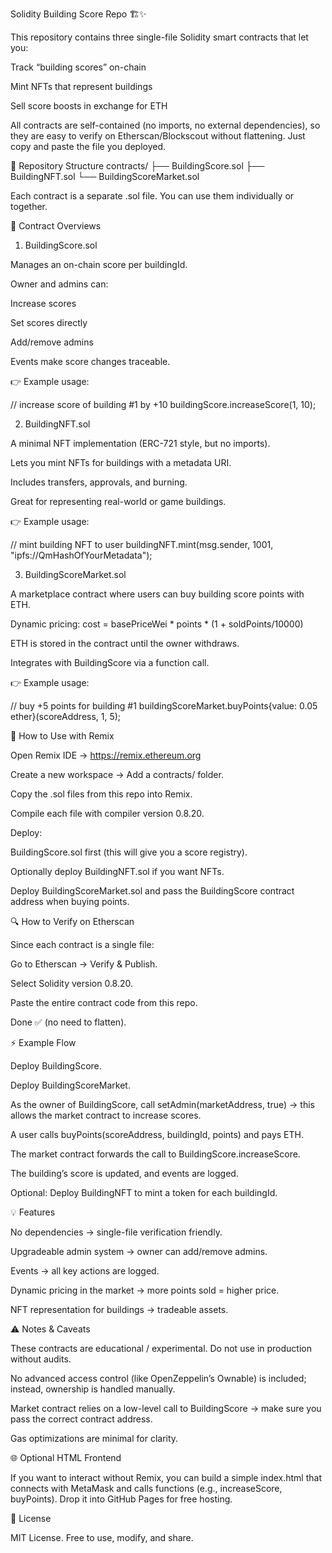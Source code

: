 Solidity Building Score Repo 🏗️✨

This repository contains three single-file Solidity smart contracts that let you:

Track “building scores” on-chain

Mint NFTs that represent buildings

Sell score boosts in exchange for ETH

All contracts are self-contained (no imports, no external dependencies), so they are easy to verify on Etherscan/Blockscout without flattening. Just copy and paste the file you deployed.

📂 Repository Structure
contracts/
├── BuildingScore.sol
├── BuildingNFT.sol
└── BuildingScoreMarket.sol


Each contract is a separate .sol file. You can use them individually or together.

📝 Contract Overviews
1. BuildingScore.sol

Manages an on-chain score per buildingId.

Owner and admins can:

Increase scores

Set scores directly

Add/remove admins

Events make score changes traceable.

👉 Example usage:

// increase score of building #1 by +10
buildingScore.increaseScore(1, 10);

2. BuildingNFT.sol

A minimal NFT implementation (ERC-721 style, but no imports).

Lets you mint NFTs for buildings with a metadata URI.

Includes transfers, approvals, and burning.

Great for representing real-world or game buildings.

👉 Example usage:

// mint building NFT to user
buildingNFT.mint(msg.sender, 1001, "ipfs://QmHashOfYourMetadata");

3. BuildingScoreMarket.sol

A marketplace contract where users can buy building score points with ETH.

Dynamic pricing:
cost = basePriceWei * points * (1 + soldPoints/10000)

ETH is stored in the contract until the owner withdraws.

Integrates with BuildingScore via a function call.

👉 Example usage:

// buy +5 points for building #1
buildingScoreMarket.buyPoints{value: 0.05 ether}(scoreAddress, 1, 5);

🚀 How to Use with Remix

Open Remix IDE → https://remix.ethereum.org

Create a new workspace → Add a contracts/ folder.

Copy the .sol files from this repo into Remix.

Compile each file with compiler version 0.8.20.

Deploy:

BuildingScore.sol first (this will give you a score registry).

Optionally deploy BuildingNFT.sol if you want NFTs.

Deploy BuildingScoreMarket.sol and pass the BuildingScore contract address when buying points.

🔍 How to Verify on Etherscan

Since each contract is a single file:

Go to Etherscan → Verify & Publish.

Select Solidity version 0.8.20.

Paste the entire contract code from this repo.

Done ✅ (no need to flatten).

⚡ Example Flow

Deploy BuildingScore.

Deploy BuildingScoreMarket.

As the owner of BuildingScore, call setAdmin(marketAddress, true) → this allows the market contract to increase scores.

A user calls buyPoints(scoreAddress, buildingId, points) and pays ETH.

The market contract forwards the call to BuildingScore.increaseScore.

The building’s score is updated, and events are logged.

Optional: Deploy BuildingNFT to mint a token for each buildingId.

💡 Features

No dependencies → single-file verification friendly.

Upgradeable admin system → owner can add/remove admins.

Events → all key actions are logged.

Dynamic pricing in the market → more points sold = higher price.

NFT representation for buildings → tradeable assets.

⚠️ Notes & Caveats

These contracts are educational / experimental. Do not use in production without audits.

No advanced access control (like OpenZeppelin’s Ownable) is included; instead, ownership is handled manually.

Market contract relies on a low-level call to BuildingScore → make sure you pass the correct contract address.

Gas optimizations are minimal for clarity.

🌐 Optional HTML Frontend

If you want to interact without Remix, you can build a simple index.html that connects with MetaMask and calls functions (e.g., increaseScore, buyPoints). Drop it into GitHub Pages for free hosting.

📜 License

MIT License. Free to use, modify, and share.
